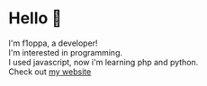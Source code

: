 <h1>Hello 👋</h1>
I'm f1oppa, a developer!<br>
I'm interested in programming.<br>
I used  javascript, now i'm learning php and python.<br>
Check out <a href="https://f1oppa.github.io/">my website</a>
